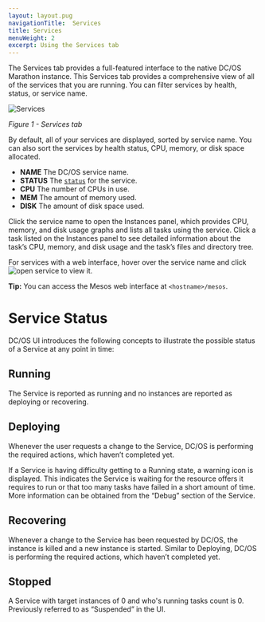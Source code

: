 ```yaml
---
layout: layout.pug
navigationTitle:  Services
title: Services
menuWeight: 2
excerpt: Using the Services tab
---
```


The Services tab provides a full-featured interface to the native DC/OS Marathon instance. This Services tab provides a comprehensive view of all of the services that you are running. You can filter services by health, status, or service name.

![Services](/1.11/img/services-ee.png)

<p><i>Figure 1 - Services tab</i></p>

By default, all of your services are displayed, sorted by service name. You can also sort the services by health status, CPU, memory, or disk space allocated.

*   **NAME** The DC/OS service name.
*   **STATUS** The [`status`](#service-status) for the service.
*   **CPU** The number of CPUs in use.
*   **MEM** The amount of memory used.
*   **DISK** The amount of disk space used.

Click the service name to open the Instances panel, which provides CPU, memory, and disk usage graphs and lists all tasks using the service. Click a task listed on the Instances panel to see detailed information about the task’s CPU, memory, and disk usage and the task’s files and directory tree.

For services with a web interface, hover over the service name and click ![open service](/1.11/img/open-service.png) to view it.

**Tip:** You can access the Mesos web interface at `<hostname>/mesos`.

# Service Status

DC/OS UI introduces the following concepts to illustrate the possible status of a Service at any point in time:

## Running
The Service is reported as running and no instances are reported as deploying or recovering.

## Deploying
Whenever the user requests a change to the Service, DC/OS is performing the required actions, which haven’t completed yet.

If a Service is having difficulty getting to a Running state, a warning icon is displayed. This indicates the Service is waiting for the resource offers it requires to run or that too many tasks have failed in a short amount of time. More information can be obtained from the “Debug” section of the Service.

## Recovering
Whenever a change to the Service has been requested by DC/OS, the instance is killed and a new instance is started. Similar to Deploying, DC/OS is performing the required actions, which haven’t completed yet.

## Stopped
A Service with target instances of 0 and who's running tasks count is 0. Previously referred to as “Suspended” in the UI.
